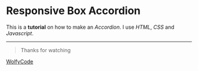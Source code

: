 # Responsive Box Accordion

This is a **tutorial** on how to make an *Accordion*.
I use *HTML*, *CSS* and *Javascript*.

---

> Thanks for watching

[WolfyCode](https://www.youtube.com/channel/UC0xVXafbFYLjP5gJ74dKmYA)
